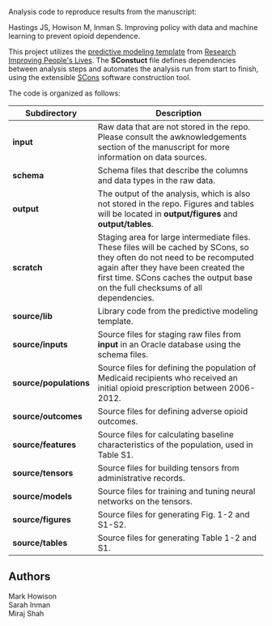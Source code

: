 Analysis code to reproduce results from the manuscript:

Hastings JS, Howison M, Inman S. Improving policy with data and machine learning to prevent opioid dependence.

This project utilizes the [predictive modeling
template](https://github.com/ripl-org/predictive-template) from [Research
Improving People's Lives](https://ripl.org).  The **SConstuct** file defines
dependencies between analysis steps and automates the analysis run from start
to finish, using the extensible [SCons](http://scons.org/) software
construction tool.

The code is organized as follows:

| Subdirectory | Description |
| --- | --- |
| **input** | Raw data that are not stored in the repo. Please consult the awknowledgements section of the manuscript for more information on data sources. |
| **schema** | Schema files that describe the columns and data types in the raw data. |
| **output** | The output of the analysis, which is also not stored in the repo. Figures and tables will be located in **output/figures** and **output/tables**. |
| **scratch** | Staging area for large intermediate files. These files will be cached by SCons, so they often do not need to be recomputed again after they have been created the first time. SCons caches the output base on the full checksums of all dependencies. |
| **source/lib** | Library code from the predictive modeling template. |
| **source/inputs** | Source files for staging raw files from **input** in an Oracle database using the schema files. |.
| **source/populations** | Source files for defining the population of Medicaid recipients who received an initial opioid prescription between 2006-2012. |
| **source/outcomes** | Source files for defining adverse opioid outcomes. |
| **source/features** | Source files for calculating baseline characteristics of the population, used in Table S1. |
| **source/tensors** | Source files for building tensors from administrative records. |
| **source/models** | Source files for training and tuning neural networks on the tensors. |
| **source/figures** | Source files for generating Fig. 1-2 and S1-S2. |
| **source/tables** | Source files for generating Table 1-2 and S1. |

## Authors

Mark Howison  
Sarah Inman  
Miraj Shah
